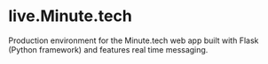 # live.Minute.tech

Production environment for the Minute.tech web app built with Flask (Python framework) and features real time messaging.
